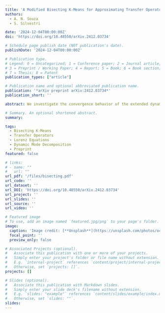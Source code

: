 ```yaml
---
title: 'A Modified Bisecting K-Means for Approximating Transfer Operators: Application to the Lorenz Equations'
authors:
  - A. N. Souza
  - S. Silvestri

date: '2024-12-04T00:00:00Z'
doi: 'https://doi.org/10.48550/arXiv.2412.03734'

# Schedule page publish date (NOT publication's date).
publishDate: '2024-12-04T00:00:00Z'

# Publication type.
# Legend: 0 = Uncategorized; 1 = Conference paper; 2 = Journal article;
# 3 = Preprint / Working Paper; 4 = Report; 5 = Book; 6 = Book section;
# 7 = Thesis; 8 = Patent
publication_types: ["article"]

# Publication name and optional abbreviated publication name.
publication: '*arXiv preprint arXiv:2412.03734*'
publication_short: ''

abstract: We investigate the convergence behavior of the extended dynamic mode decomposition for constructing a discretization of the continuity equation associated with the Lorenz equations using a nonlinear dictionary of over 1,000,000 terms. The primary objective is to analyze the resulting operator by varying the number of terms in the dictionary and the timescale. We examine what happens when the number of terms of the nonlinear dictionary is varied with respect to its ability to represent the invariant measure, Koopman eigenfunctions, and temporal autocorrelations. The dictionary comprises piecewise constant functions through a modified bisecting k-means algorithm and can efficiently scale to higher-dimensional systems.

# Summary. An optional shortened abstract.
summary: 

tags:
  - Bisecting K-Means
  - Transfer Operators
  - Lorenz Equations
  - Dynamic Mode Decomposition
  - Preprint
featured: false

# links:
# - name: ""
#   url: ""
url_pdf: '/files/bisecting.pdf'
url_code: ''
url_dataset: ''
url_DOI: 'https://doi.org/10.48550/arXiv.2412.03734'
url_project: ''
url_slides: ''
url_source: ''
url_video: ''

# Featured image
# To use, add an image named `featured.jpg/png` to your page's folder.
image:
  caption: 'Image credit: [**Unsplash**](https://unsplash.com/photos/ocean)'
  focal_point: ''
  preview_only: false

# Associated Projects (optional).
#   Associate this publication with one or more of your projects.
#   Simply enter your project's folder or file name without extension.
#   E.g. `internal-project` references `content/project/internal-project/index.md`.
#   Otherwise, set `projects: []`.
projects: []

# Slides (optional).
#   Associate this publication with Markdown slides.
#   Simply enter your slide deck's filename without extension.
#   E.g. `slides: "example"` references `content/slides/example/index.md`.
#   Otherwise, set `slides: ""`.
slides:
---
```

